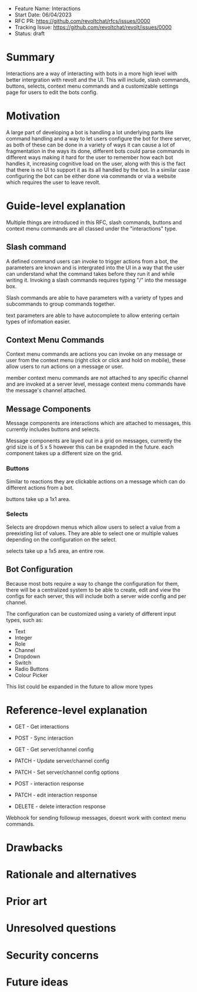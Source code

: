 - Feature Name: Interactions
- Start Date: 06/04/2023
- RFC PR: https://github.com/revoltchat/rfcs/issues/0000
- Tracking Issue: https://github.com/revoltchat/revolt/issues/0000
- Status: draft

# Summary

Interactions are a way of interacting with bots in a more high level with better intergration
with revolt and the UI. This will include, slash commands, buttons, selects, context menu commands and
a customizable settings page for users to edit the bots config.

# Motivation

A large part of developing a bot is handling a lot underlying parts like command handling and
a way to let users configure the bot for there server, as both of these can be done in a variety
of ways it can cause a lot of fragmentation in the ways its done, different bots could parse
commands in different ways making it hard for the user to remember how each bot handles it,
increasing cognitive load on the user, along with this is the fact that there is no UI to support
it as its all handled by the bot. In a similar case configuring the bot can be either done via
commands or via a website which requires the user to leave revolt.

# Guide-level explanation

Multiple things are introduced in this RFC, slash commands, buttons and context menu commands are
all classed under the "interactions" type.

## Slash command

A defined command users can invoke to trigger actions from a bot, the parameters are known and
is intergrated into the UI in a way that the user can understand what the command takes before
they run it and while writing it. Invoking a slash commands requires typing "/" into the message
box.

Slash commands are able to have parameters with a variety of types and subcommands to group commands
together.

text parameters are able to have autocomplete to allow entering certain types of infomation easier.

## Context Menu Commands

Context menu commands are actions you can invoke on any message or user from the context menu
(right click or click and hold on mobile), these allow users to run actions on a message or user.

member context menu commands are not attached to any specific channel and are invoked at a server level,
message context menu commands have the message's channel attached.

## Message Components

Message components are interactions which are attached to messages, this currently includes buttons
and selects.

Message components are layed out in a grid on messages, currently the grid size is of 5 x 5 however
this can be exapnded in the future. each component takes up a different size on the grid.

### Buttons

Similar to reactions they are clickable actions on a message which can do different actions
from a bot.

buttons take up a 1x1 area.

### Selects

Selects are dropdown menus which allow users to select a value from a preexisting list of values.
They are able to select one or multiple values depending on the configuration on the select.

selects take up a 1x5 area, an entire row.

## Bot Configuration

Because most bots require a way to change the configuration for them, there will be a centralized
system to be able to create, edit and view the configs for each server, this will include both a
server wide config and per channel.

The configuration can be customized using a variety of different input types, such as:
- Text
- Integer
- Role
- Channel
- Dropdown
- Switch
- Radio Buttons
- Colour Picker

This list could be expanded in the future to allow more types

<!-- Explain the proposal as if its already in Revolt and you were teaching it to new users.
- Introduce new concepts
- Explain the feature with examples
- What this fixes or adds and what users should think of the feature
- Discuss how this impacts using revolt, does it make it harder or easier to use.

For internal oriented RFCs such as internal code changes, this should largely talk about how contributors should think about the change. and give examples on the impacts. -->

# Reference-level explanation

- GET -  Get interactions
- POST - Sync interaction

- GET - Get server/channel config
- PATCH - Update server/channel config
- PATCH - Set server/channel config options

- POST - interaction response
- PATCH - edit interaction response
- DELETE - delete interaction response

Webhook for sending followup messages, doesnt work with context menu commands.

<!-- This is the technical section of the RFC, it should go over in detail:
- Its interaction with other features
- How this will be implemented
- Corner or edge cases

This section should reference the examples in the previous section and disect them in more detail. -->

# Drawbacks

<!-- Why should this not be added. -->

# Rationale and alternatives

<!-- - Why is this design the best
- Are there alternative ways to solve this
- Could this be done with existing features or existing solutions -->

# Prior art

<!-- This should include both good and bad outlooks on the the proposal, this could include how other platforms, software and hardware solve similar issues if relevent or how any existing proposals have tried to solve the same problem. -->

# Unresolved questions

<!-- - Are there any parts which are not yet designed or you believe need further discussion
- Do you expect any part of this proposal to change and you wish to draw attention to
- Are there any related issues which you belive are out of the scope of this RFC that could be addressed in a seperate RFC? -->

# Security concerns

<!-- How does this RFC impact security, this section might not always be applicable and if you believe it is not please write in this section why you believe that. -->

# Future ideas

<!-- Are there any features or changes that this proposal could enable, or how this proposal impacts the future of Revolt. -->
